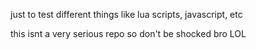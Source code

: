 just to test different things like lua scripts, javascript, etc

this isnt a very serious repo so don't be shocked bro LOL
